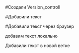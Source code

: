 ﻿#Создали Version_controll

#Добавили текст

#Добавили текст через браузер

добавим текст локально

Добавили текст в новой ветке